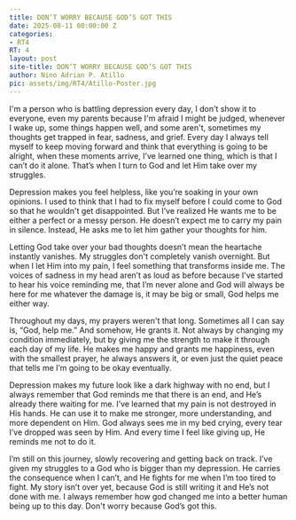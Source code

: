 ```yaml
---
title: DON’T WORRY BECAUSE GOD’S GOT THIS
date: 2025-08-11 00:00:00 Z
categories:
- RT4
RT: 4
layout: post
site-title: DON’T WORRY BECAUSE GOD’S GOT THIS
author: Nino Adrian P. Atillo
pic: assets/img/RT4/Atillo-Poster.jpg
---
```


I'm a person who is battling depression every day, I don't show it to everyone, even my parents because I'm afraid I might be judged, whenever I wake up, some things happen well, and some aren't, sometimes my thoughts get trapped in fear, sadness, and grief. Every day I always tell myself to keep moving forward and think that everything is going to be alright, when these moments arrive, I’ve learned one thing, which is that I can’t do it alone. That’s when I turn to God and let Him take over my struggles. 

Depression makes you feel helpless, like you’re soaking in your own opinions. I used to think that I had to fix myself before I could come to God so that he wouldn't get disappointed. But I’ve realized He wants me to be either a perfect or a messy person. He doesn’t expect me to carry my pain in silence. Instead, He asks me to let him gather your thoughts for him.

Letting God take over your bad thoughts doesn’t mean the heartache instantly vanishes. My struggles don't completely vanish overnight. But when I let Him into my pain, I feel something that transforms inside me. The voices of sadness in my head aren’t as loud as before because I've started to hear his voice reminding me, that I’m never alone and God will always be here for me whatever the damage is, it may be big or small, God helps me either way.

Throughout my days, my prayers weren't that long. Sometimes all I can say is, “God, help me.” And somehow, He grants it. Not always by changing my condition immediately, but by giving me the strength to make it through each day of my life. He makes me happy and grants me happiness, even with the smallest prayer, he always answers it, or even just the quiet peace that tells me I’m going to be okay eventually.

Depression makes my future look like a dark highway with no end, but I always remember that God reminds me that there is an end, and He’s already there waiting for me. I’ve learned that my pain is not destroyed in His hands. He can use it to make me stronger, more understanding, and more dependent on Him. God always sees me in my bed crying, every tear I’ve dropped was seen by Him. And every time I feel like giving up, He reminds me not to do it.

I’m still on this journey, slowly recovering and getting back on track. I’ve given my struggles to a God who is bigger than my depression. He carries the consequence when I can’t, and He fights for me when I’m too tired to fight. My story isn’t over yet, because God is still writing it and He’s not done with me. I always remember how god changed me into a better human being up to this day. Don't worry because God’s got this.
